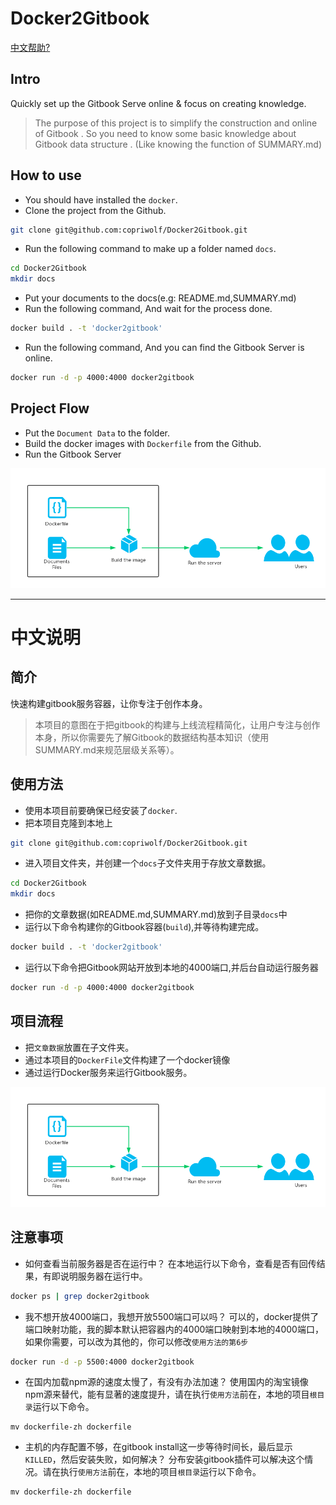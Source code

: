 # Docker2Gitbook 
[中文帮助?](#中文说明)

## Intro
Quickly set up the Gitbook Serve online & focus on creating knowledge.
> The purpose of this project is to simplify the construction and online of Gitbook .
> So you need to know some basic knowledge about Gitbook data structure . (Like knowing the function of SUMMARY.md)

## How to use
- You should have installed the `docker`.
- Clone the project from the Github.
```sh
git clone git@github.com:copriwolf/Docker2Gitbook.git
```
- Run the following command to make up a folder named `docs`.
```sh
cd Docker2Gitbook
mkdir docs
```
- Put your documents to the docs(e.g: README.md,SUMMARY.md)
- Run the following command, And wait for the process done.
```sh
docker build . -t 'docker2gitbook'
```
- Run the following command, And you can find the Gitbook Server is online.
```sh
docker run -d -p 4000:4000 docker2gitbook
```

## Project Flow 
- Put the `Document Data` to the folder.
- Build the docker images with `Dockerfile` from the Github.
- Run the Gitbook Server 

![](https://github.com/copriwolf/Docker2Gitbook/raw/master/help/flow.png)

---

# 中文说明

## 简介
快速构建gitbook服务容器，让你专注于创作本身。
> 本项目的意图在于把gitbook的构建与上线流程精简化，让用户专注与创作本身，所以你需要先了解Gitbook的数据结构基本知识（使用SUMMARY.md来规范层级关系等）。

## 使用方法
- 使用本项目前要确保已经安装了`docker`.
- 把本项目克隆到本地上
```sh
git clone git@github.com:copriwolf/Docker2Gitbook.git
```
- 进入项目文件夹，并创建一个`docs`子文件夹用于存放文章数据。
```sh
cd Docker2Gitbook
mkdir docs
```
- 把你的文章数据(如README.md,SUMMARY.md)放到子目录`docs`中
- 运行以下命令构建你的Gitbook容器(`build`),并等待构建完成。
```sh
docker build . -t 'docker2gitbook'
```
- 运行以下命令把Gitbook网站开放到本地的4000端口,并后台自动运行服务器
```sh
docker run -d -p 4000:4000 docker2gitbook
```

## 项目流程
- 把`文章数据`放置在子文件夹。
- 通过本项目的`DockerFile`文件构建了一个docker镜像
- 通过运行Docker服务来运行Gitbook服务。

![](https://github.com/copriwolf/Docker2Gitbook/raw/master/help/flow.png)

## 注意事项
- 如何查看当前服务器是否在运行中？
在本地运行以下命令，查看是否有回传结果，有即说明服务器在运行中。
```sh
docker ps | grep docker2gitbook
```

- 我不想开放4000端口，我想开放5500端口可以吗？
可以的，docker提供了端口映射功能，我的脚本默认把容器内的4000端口映射到本地的4000端口，如果你需要，可以改为其他的，你可以修改`使用方法的第6步`
```sh
docker run -d -p 5500:4000 docker2gitbook
```

- 在国内加载npm源的速度太慢了，有没有办法加速？
使用国内的淘宝镜像npm源来替代，能有显著的速度提升，请在执行`使用方法`前在，本地的项目`根目录`运行以下命令。
```
mv dockerfile-zh dockerfile
```

- 主机的内存配置不够，在gitbook install这一步等待时间长，最后显示`KILLED`，然后安装失败，如何解决？
分布安装gitbook插件可以解决这个情况。请在执行`使用方法`前在，本地的项目`根目录`运行以下命令。
```
mv dockerfile-zh dockerfile
```



